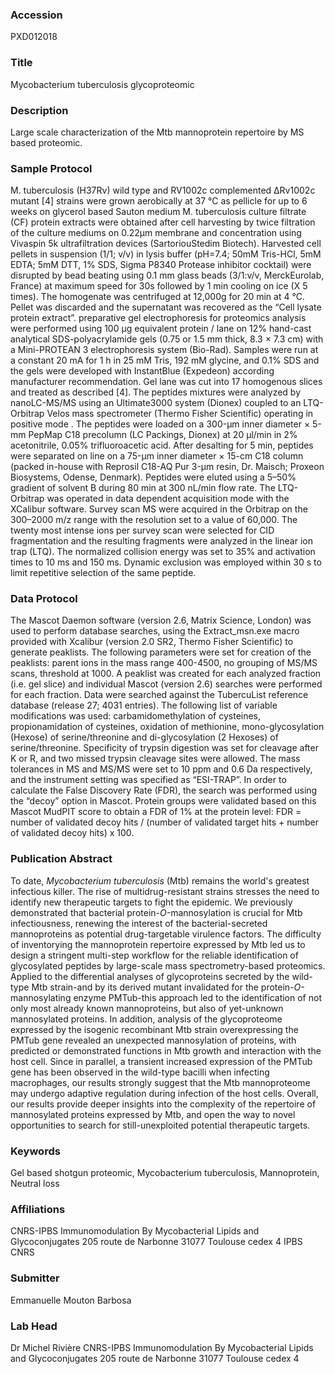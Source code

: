 ### Accession
PXD012018

### Title
Mycobacterium tuberculosis glycoproteomic

### Description
Large scale characterization of the Mtb mannoprotein repertoire by MS based proteomic.

### Sample Protocol
M. tuberculosis (H37Rv) wild type and RV1002c complemented ΔRv1002c mutant [4] strains were grown aerobically at 37 °C as pellicle for up to 6 weeks on glycerol based Sauton medium M. tuberculosis culture filtrate (CF) protein extracts were obtained after cell harvesting by twice filtration of the culture mediums on 0.22µm membrane and concentration using Vivaspin 5k ultrafiltration devices (SartoriouStedim Biotech). Harvested cell pellets in suspension (1/1; v/v) in lysis buffer (pH=7.4; 50mM Tris-HCl, 5mM EDTA; 5mM DTT, 1% SDS, Sigma P8340 Protease inhibitor cocktail) were disrupted by bead beating using 0.1 mm glass beads (3/1:v/v, MerckEurolab, France) at maximum speed for 30s followed by 1 min cooling on ice (X 5 times). The homogenate was centrifuged at 12,000g for 20 min at 4 °C. Pellet was discarded and the supernatant was recovered as the “Cell lysate protein extract”. preparative gel electrophoresis for proteomics analysis were performed using 100 µg equivalent protein / lane on 12% hand-cast analytical SDS-polyacrylamide gels (0.75 or 1.5 mm thick, 8.3 × 7.3 cm) with a Mini-PROTEAN 3 electrophoresis system (Bio-Rad). Samples were run at a constant 20 mA for 1 h in 25 mM Tris, 192 mM glycine, and 0.1% SDS and the gels were developed with InstantBlue (Expedeon) according manufacturer recommendation. Gel lane was cut into 17 homogenous slices and treated as described [4]. The peptides mixtures were analyzed by nanoLC-MS/MS using an Ultimate3000 system (Dionex) coupled to an LTQ-Orbitrap Velos mass spectrometer (Thermo Fisher Scientific) operating in positive mode . The peptides were loaded on a 300-μm inner diameter × 5-mm PepMap C18 precolumn (LC Packings, Dionex) at 20 μl/min in 2% acetonitrile, 0.05% trifluoroacetic acid. After desalting for 5 min, peptides were separated on line on a 75-μm inner diameter × 15-cm C18 column (packed in-house with Reprosil C18-AQ Pur 3-μm resin, Dr. Maisch; Proxeon Biosystems, Odense, Denmark). Peptides were eluted using a 5–50% gradient of solvent B during 80 min at 300 nL/min flow rate. The LTQ-Orbitrap was operated in data dependent acquisition mode with the XCalibur software. Survey scan MS were acquired in the Orbitrap on the 300–2000 m/z range with the resolution set to a value of 60,000. The twenty most intense ions per survey scan were selected for CID fragmentation and the resulting fragments were analyzed in the linear ion trap (LTQ). The normalized collision energy was set to 35% and activation times to 10 ms and 150 ms. Dynamic exclusion was employed within 30 s to limit repetitive selection of the same peptide.

### Data Protocol
The Mascot Daemon software (version 2.6, Matrix Science, London) was used to perform database searches, using the Extract_msn.exe macro provided with Xcalibur (version 2.0 SR2, Thermo Fisher Scientific) to generate peaklists. The following parameters were set for creation of the peaklists: parent ions in the mass range 400-4500, no grouping of MS/MS scans, threshold at 1000. A peaklist was created for each analyzed fraction (i.e. gel slice) and individual Mascot (version 2.6) searches were performed for each fraction. Data were searched against the TubercuList reference database (release 27; 4031 entries). The following list of variable modifications was used: carbamidomethylation of cysteines, propionamidation of cysteines, oxidation of methionine, mono-glycosylation (Hexose) of serine/threonine and di-glycosylation (2 Hexoses) of serine/threonine. Specificity of trypsin digestion was set for cleavage after K or R, and two missed trypsin cleavage sites were allowed. The mass tolerances in MS and MS/MS were set to 10 ppm and 0.6 Da respectively, and the instrument setting was specified as “ESI-TRAP”. In order to calculate the False Discovery Rate (FDR), the search was performed using the “decoy” option in Mascot. Protein groups were validated based on this Mascot MudPIT score to obtain a FDR of 1% at the protein level: FDR = number of validated decoy hits / (number of validated target hits + number of validated decoy hits) x 100.

### Publication Abstract
To date, <i>Mycobacterium tuberculosis</i> (Mtb) remains the world's greatest infectious killer. The rise of multidrug-resistant strains stresses the need to identify new therapeutic targets to fight the epidemic. We previously demonstrated that bacterial protein-<i>O-</i>mannosylation is crucial for Mtb infectiousness, renewing the interest of the bacterial-secreted mannoproteins as potential drug-targetable virulence factors. The difficulty of inventorying the mannoprotein repertoire expressed by Mtb led us to design a stringent multi-step workflow for the reliable identification of glycosylated peptides by large-scale mass spectrometry-based proteomics. Applied to the differential analyses of glycoproteins secreted by the wild-type Mtb strain-and by its derived mutant invalidated for the protein-<i>O-</i>mannosylating enzyme PMTub-this approach led to the identification of not only most already known mannoproteins, but also of yet-unknown mannosylated proteins. In addition, analysis of the glycoproteome expressed by the isogenic recombinant Mtb strain overexpressing the PMTub gene revealed an unexpected mannosylation of proteins, with predicted or demonstrated functions in Mtb growth and interaction with the host cell. Since in parallel, a transient increased expression of the PMTub gene has been observed in the wild-type bacilli when infecting macrophages, our results strongly suggest that the Mtb mannoproteome may undergo adaptive regulation during infection of the host cells. Overall, our results provide deeper insights into the complexity of the repertoire of mannosylated proteins expressed by Mtb, and open the way to novel opportunities to search for still-unexploited potential therapeutic targets.

### Keywords
Gel based shotgun proteomic, Mycobacterium tuberculosis, Mannoprotein, Neutral loss

### Affiliations
CNRS-IPBS Immunomodulation By Mycobacterial Lipids and Glycoconjugates 205 route de Narbonne 31077 Toulouse cedex 4
IPBS CNRS

### Submitter
Emmanuelle Mouton Barbosa

### Lab Head
Dr Michel Rivière
CNRS-IPBS Immunomodulation By Mycobacterial Lipids and Glycoconjugates 205 route de Narbonne 31077 Toulouse cedex 4


